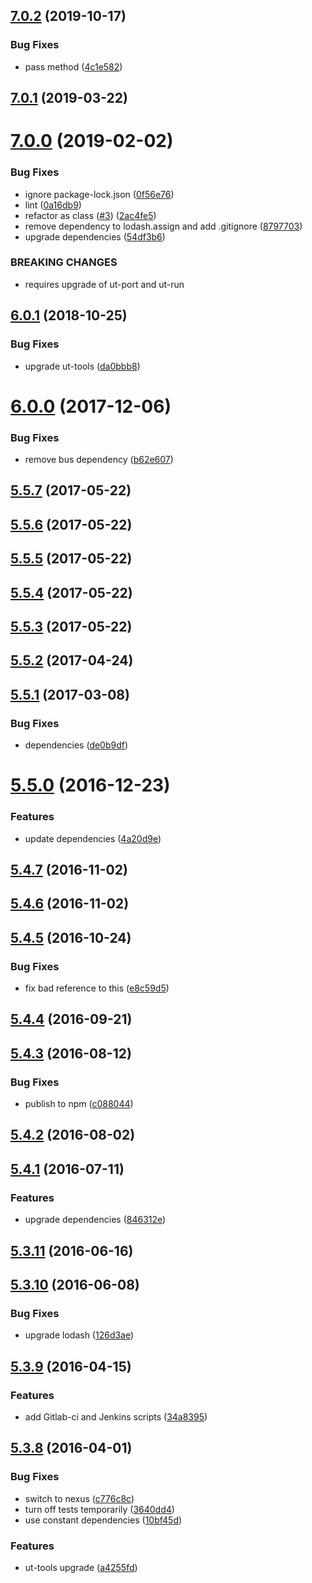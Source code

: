 ## [7.0.2](https://github.com/softwaregroup-bg/ut-port-schedule/compare/v7.0.1...v7.0.2) (2019-10-17)


### Bug Fixes

* pass method ([4c1e582](https://github.com/softwaregroup-bg/ut-port-schedule/commit/4c1e582))



## [7.0.1](https://github.com/softwaregroup-bg/ut-port-schedule/compare/v7.0.0...v7.0.1) (2019-03-22)



# [7.0.0](https://github.com/softwaregroup-bg/ut-port-schedule/compare/v6.0.1...v7.0.0) (2019-02-02)


### Bug Fixes

* ignore package-lock.json ([0f56e76](https://github.com/softwaregroup-bg/ut-port-schedule/commit/0f56e76))
* lint ([0a16db9](https://github.com/softwaregroup-bg/ut-port-schedule/commit/0a16db9))
* refactor as class ([#3](https://github.com/softwaregroup-bg/ut-port-schedule/issues/3)) ([2ac4fe5](https://github.com/softwaregroup-bg/ut-port-schedule/commit/2ac4fe5))
* remove dependency to lodash.assign and add .gitignore ([8797703](https://github.com/softwaregroup-bg/ut-port-schedule/commit/8797703))
* upgrade dependencies ([54df3b6](https://github.com/softwaregroup-bg/ut-port-schedule/commit/54df3b6))


### BREAKING CHANGES

* requires upgrade of ut-port and ut-run



<a name="6.0.1"></a>
## [6.0.1](https://github.com/softwaregroup-bg/ut-port-schedule/compare/v6.0.0...v6.0.1) (2018-10-25)


### Bug Fixes

* upgrade ut-tools ([da0bbb8](https://github.com/softwaregroup-bg/ut-port-schedule/commit/da0bbb8))



<a name="6.0.0"></a>
# [6.0.0](https://github.com/softwaregroup-bg/ut-port-schedule/compare/v5.5.7...v6.0.0) (2017-12-06)


### Bug Fixes

* remove bus dependency ([b62e607](https://github.com/softwaregroup-bg/ut-port-schedule/commit/b62e607))



<a name="5.5.7"></a>
## [5.5.7](https://github.com/softwaregroup-bg/ut-port-schedule/compare/v5.5.6...v5.5.7) (2017-05-22)



<a name="5.5.6"></a>
## [5.5.6](https://github.com/softwaregroup-bg/ut-port-schedule/compare/v5.5.5...v5.5.6) (2017-05-22)



<a name="5.5.5"></a>
## [5.5.5](https://github.com/softwaregroup-bg/ut-port-schedule/compare/v5.5.4...v5.5.5) (2017-05-22)



<a name="5.5.4"></a>
## [5.5.4](https://github.com/softwaregroup-bg/ut-port-schedule/compare/v5.5.3...v5.5.4) (2017-05-22)



<a name="5.5.3"></a>
## [5.5.3](https://github.com/softwaregroup-bg/ut-port-schedule/compare/v5.5.2...v5.5.3) (2017-05-22)



<a name="5.5.2"></a>
## [5.5.2](https://github.com/softwaregroup-bg/ut-port-schedule/compare/v5.5.1...v5.5.2) (2017-04-24)



<a name="5.5.1"></a>
## [5.5.1](https://github.com/softwaregroup-bg/ut-port-schedule/compare/v5.5.0...v5.5.1) (2017-03-08)


### Bug Fixes

* dependencies ([de0b9df](https://github.com/softwaregroup-bg/ut-port-schedule/commit/de0b9df))



<a name="5.5.0"></a>
# [5.5.0](https://github.com/softwaregroup-bg/ut-port-schedule/compare/v5.4.7...v5.5.0) (2016-12-23)


### Features

* update dependencies ([4a20d9e](https://github.com/softwaregroup-bg/ut-port-schedule/commit/4a20d9e))



<a name="5.4.7"></a>
## [5.4.7](https://github.com/softwaregroup-bg/ut-port-schedule/compare/v5.4.6...v5.4.7) (2016-11-02)



<a name="5.4.6"></a>
## [5.4.6](https://github.com/softwaregroup-bg/ut-port-schedule/compare/v5.4.5...v5.4.6) (2016-11-02)



<a name="5.4.5"></a>
## [5.4.5](https://github.com/softwaregroup-bg/ut-port-schedule/compare/v5.4.4...v5.4.5) (2016-10-24)


### Bug Fixes

* fix bad reference to this ([e8c59d5](https://github.com/softwaregroup-bg/ut-port-schedule/commit/e8c59d5))



<a name="5.4.4"></a>
## [5.4.4](https://github.com/softwaregroup-bg/ut-port-schedule/compare/v5.4.3...v5.4.4) (2016-09-21)



<a name="5.4.3"></a>
## [5.4.3](https://github.com/softwaregroup-bg/ut-port-schedule/compare/v5.4.2...v5.4.3) (2016-08-12)


### Bug Fixes

* publish to npm ([c088044](https://github.com/softwaregroup-bg/ut-port-schedule/commit/c088044))



<a name="5.4.2"></a>
## [5.4.2](https://git.softwaregroup.com/ut5/ut-port-schedule/compare/v5.4.1...v5.4.2) (2016-08-02)



<a name="5.4.1"></a>
## [5.4.1](https://git.softwaregroup.com/ut5/ut-port-schedule/compare/v5.3.11...v5.4.1) (2016-07-11)


### Features

* upgrade dependencies ([846312e](https://git.softwaregroup.com/ut5/ut-port-schedule/commit/846312e))



<a name="5.3.11"></a>
## [5.3.11](https://git.softwaregroup.com/ut5/ut-port-schedule/compare/v5.3.10...v5.3.11) (2016-06-16)



<a name="5.3.10"></a>
## [5.3.10](https://git.softwaregroup.com/ut5/ut-port-schedule/compare/v5.3.9...v5.3.10) (2016-06-08)


### Bug Fixes

* upgrade lodash ([126d3ae](https://git.softwaregroup.com/ut5/ut-port-schedule/commit/126d3ae))



<a name="5.3.9"></a>
## [5.3.9](https://git.softwaregroup.com/ut5/ut-port-schedule/compare/v5.3.8...v5.3.9) (2016-04-15)


### Features

* add Gitlab-ci and Jenkins scripts ([34a8395](https://git.softwaregroup.com/ut5/ut-port-schedule/commit/34a8395))



<a name="5.3.8"></a>
## [5.3.8](https://git.softwaregroup.com/ut5/ut-port-schedule/compare/v5.3.6...v5.3.8) (2016-04-01)


### Bug Fixes

* switch to nexus ([c776c8c](https://git.softwaregroup.com/ut5/ut-port-schedule/commit/c776c8c))
* turn off tests temporarily ([3640dd4](https://git.softwaregroup.com/ut5/ut-port-schedule/commit/3640dd4))
* use constant dependencies ([10bf45d](https://git.softwaregroup.com/ut5/ut-port-schedule/commit/10bf45d))

### Features

* ut-tools upgrade ([a4255fd](https://git.softwaregroup.com/ut5/ut-port-schedule/commit/a4255fd))




